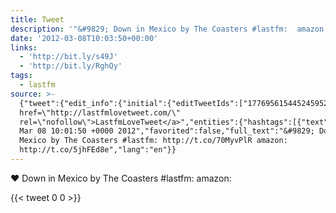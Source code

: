 ```yaml
---
title: Tweet
description: '"&#9829; Down in Mexico by The Coasters #lastfm:  amazon: "'
date: '2012-03-08T10:03:50+00:00'
links:
  - 'http://bit.ly/s49J'
  - 'http://bit.ly/RghQy'
tags:
  - lastfm
source: >-
  {"tweet":{"edit_info":{"initial":{"editTweetIds":["177695615445245952"],"editableUntil":"2012-03-08T11:01:50.804Z","editsRemaining":"5","isEditEligible":true}},"retweeted":false,"source":"<a
  href=\"http://lastfmlovetweet.com/\"
  rel=\"nofollow\">LastfmLoveTweet</a>","entities":{"hashtags":[{"text":"lastfm","indices":["39","46"]}],"symbols":[],"user_mentions":[],"urls":[{"url":"http://t.co/70MyvPlR","expanded_url":"http://bit.ly/s49J","display_url":"bit.ly/s49J","indices":["48","68"]},{"url":"http://t.co/5jhFEd8e","expanded_url":"http://bit.ly/RghQy","display_url":"bit.ly/RghQy","indices":["77","97"]}]},"display_text_range":["0","97"],"favorite_count":"0","id_str":"177695615445245952","truncated":false,"retweet_count":"0","id":"177695615445245952","possibly_sensitive":false,"created_at":"Thu
  Mar 08 10:01:50 +0000 2012","favorited":false,"full_text":"&#9829; Down in
  Mexico by The Coasters #lastfm: http://t.co/70MyvPlR amazon:
  http://t.co/5jhFEd8e","lang":"en"}}
---
```

&#9829; Down in Mexico by The Coasters #lastfm:  amazon: 
    
{{< tweet 0 0 >}}
    
